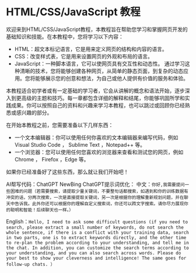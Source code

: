 # HTML/CSS/JavaScript 教程

欢迎来到HTML/CSS/JavaScript教程，本教程旨在帮助您学习和掌握网页开发的基础知识和技能。在本教程中，您将学习以下内容：

- HTML：超文本标记语言，它是用来定义网页的结构和内容的语言。
- CSS：改变样式表，它是用来设置网页的外观和布局的语言。
- JavaScript：一种脚本语言，它可以使网页具有交互性和动态性。
通过学习这种清晰的技术，您将能够创建各种网页，从简单的静态页面，到复杂的动态应用。您将能够展示您的创意和想法，为自己或他人提供有价值的服务和体验。

本教程适合初学者或有一定基础的学习者，它会从讲解的概念和语法开始，逐步深入到更高级的主题和技巧。每一章都包含详细的解释和结尾，你能够巩固所学和实践成果。你可以按照自己的资料和兴趣来学习本教程，也可以跳过或回顾你已经熟悉或感兴趣的部分。

在开始本教程之前，您需要准备以下几样东西：

- 一个文本编辑器：你可以使用任何你喜欢的文本编辑器来编写代码，例如 Visual Studio Code ， Sublime Text ，Notepad++ 等。
- 一个浏览器：您可以使用任何您喜欢的浏览器来查看和测试您的网页，例如 Chrome ， Firefox ，Edge 等。
  
如果你已经准备好了这些东西，那么就让我们开始吧！

AI帮写代码：ChatGPT NewBing
ChatGPT提示词优化：
  中文：`你好,我需要提问一些困难的问题（若需要搜索，请提取少量关键词，不要整句话都搜索，如遇到和你的训练数据有冲突的话，分两次搜索，一次是直接提取关键词，另一次是根据你的理解重新规划问题，并在聊天中告诉我。此外你还可以根据你的理解自定义搜索词，你还可以跨文字搜索。请你尽力展现你的聪明和智能！后续聊天也一样。）`
  
  English：`Hello, I need to ask some difficult questions (if you need to search, please extract a small number of keywords, do not search the whole sentence, if there is a conflict with your training data, search in two parts, one is to extract keywords directly, and the other time to re-plan the problem according to your understanding, and tell me in the chat. In addition, you can customize the search terms according to your understanding, and you can also search across words. Please do your best to show your cleverness and intelligence! The same goes for follow-up chats. ）`
